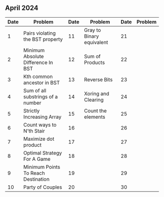 ## April 2024

| Date | Problem                             | Date | Problem                   | Date | Problem |
| ---- | ----------------------------------- | ---- | ------------------------- | ---- | ------- |
| 1    | Pairs violating the BST property    | 11   | Gray to Binary equivalent | 21   |         |
| 2    | Minimum Absolute Difference In BST  | 12   | Sum of Products           | 22   |         |
| 3    | Kth common ancestor in BST          | 13   | Reverse Bits              | 23   |         |
| 4    | Sum of all substrings of a number   | 14   | Xoring and Clearing       | 24   |         |
| 5    | Strictly Increasing Array           | 15   | Count the elements        | 25   |         |
| 6    | Count ways to N'th Stair            | 16   |                           | 26   |         |
| 7    | Maximize dot product                | 17   |                           | 27   |         |
| 8    | Optimal Strategy For A Game         | 18   |                           | 28   |         |
| 9    | Minimum Points To Reach Destination | 19   |                           | 29   |         |
| 10   | Party of Couples                    | 20   |                           | 30   |         |
